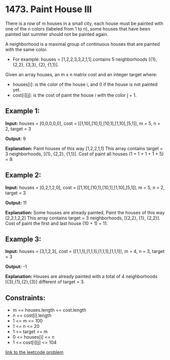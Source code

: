 # 1473. Paint House III

There is a row of m houses in a small city, each house must be painted with one of the n colors (labeled from 1 to n), some houses that have been painted last summer should not be painted again.

A neighborhood is a maximal group of continuous houses that are painted with the same color.

- For example: houses = [1,2,2,3,3,2,1,1] contains 5 neighborhoods [{1}, {2,2}, {3,3}, {2}, {1,1}].

Given an array houses, an m x n matrix cost and an integer target where:

- houses[i]: is the color of the house i, and 0 if the house is not painted yet.
- cost[i][j]: is the cost of paint the house i with the color j + 1.

## Example 1:

**Input:** houses = [0,0,0,0,0], cost = [[1,10],[10,1],[10,1],[1,10],[5,1]], m = 5, n = 2, target = 3

**Output:** 9

**Explanation:** Paint houses of this way [1,2,2,1,1]
This array contains target = 3 neighborhoods, [{1}, {2,2}, {1,1}].
Cost of paint all houses (1 + 1 + 1 + 1 + 5) = 9.

## Example 2:

**Input:** houses = [0,2,1,2,0], cost = [[1,10],[10,1],[10,1],[1,10],[5,1]], m = 5, n = 2, target = 3

**Output:** 11

**Explanation:** Some houses are already painted, Paint the houses of this way [2,2,1,2,2]
This array contains target = 3 neighborhoods, [{2,2}, {1}, {2,2}].
Cost of paint the first and last house (10 + 1) = 11.

## Example 3:

**Input:** houses = [3,1,2,3], cost = [[1,1,1],[1,1,1],[1,1,1],[1,1,1]], m = 4, n = 3, target = 3

**Output:** -1

**Explanation:** Houses are already painted with a total of 4 neighborhoods [{3},{1},{2},{3}] different of target = 3.

## Constraints:

- m == houses.length == cost.length
- n == cost[i].length
- 1 <= m <= 100
- 1 <= n <= 20
- 1 <= target <= m
- 0 <= houses[i] <= n
- 1 <= cost[i][j] <= 104

[link to the leetcode problem](https://leetcode.com/problems/paint-house-iii/)
